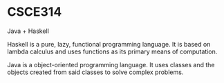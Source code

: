 # CSCE314
Java + Haskell

Haskell is a pure, lazy, functional programming language. It is based on lambda calculus and uses functions as its primary means of computation. 

Java is a object-oriented programming language. It uses classes and the objects created from said classes to solve complex problems.